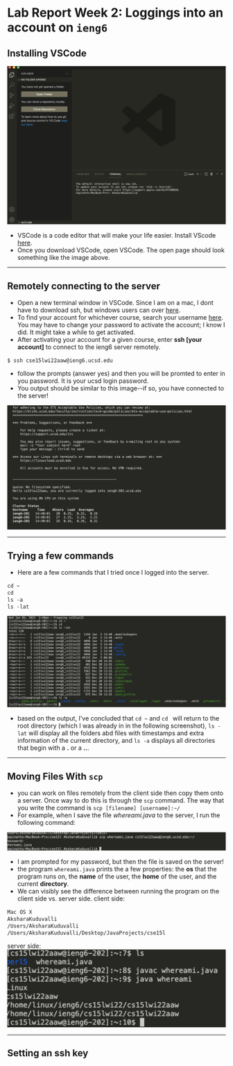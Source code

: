 # Lab Report Week 2: Loggings into an account on `ieng6`

## Installing VSCode 

![Image](images/vscode_open.png)
* VSCode is a code editor that will make your life easier. Install VScode [here](https://code.visualstudio.com/). 
* Once you download VSCode, open VSCode. The open page should look something like the image above. 

---

## Remotely connecting to the server
* Open a new terminal window in VSCode. Since I am on a mac, I dont have to download ssh, but windows users can over [here](https://docs.microsoft.com/en-us/windows-server/administration/openssh/openssh_install_firstuse).
* To find your account for whichever course, search your username [here](https://sdacs.ucsd.edu/~icc/index.php). You may have to change your password to activate the account; I know I did. It might take a while to get activated. 
* After activating your account for a given course, enter **ssh [your account]** to connect to the ieng6 server remotely. 
```
$ ssh cse15lwi22aaw@ieng6.ucsd.edu
```
* follow the prompts (answer yes) and then you will be promted to enter in you password. It is your ucsd login password. 
* You output should be similar to this image--if so, you have connected to the server!


![Image](images/sshworking.png)

---

## Trying a few commands 
* Here are a few commands that I tried once I logged into the server. 
```
cd ~
cd 
ls -a
ls -lat
```

![Image](images/try_out_linux_commands.png)

* based on the output, I've concluded that `cd ~` and `cd ` will return to the root directory (which I was already in in the following screenshot), `ls -lat` will display all the folders abd files with timestamps and extra information of the current directory, and `ls -a` displays all directories that begin with a **.** or a **..**. 

---

## Moving Files With `scp`
* you can work on files remotely from the client side then copy them onto a server. Once way to do this is through the `scp` command. The way that you write the command is `scp [filename] [username]:~/` 
* For example, when I save the file *whereami.java* to the server, I run the following command:

![Image](images/scp_of_file.png)

* I am prompted for my password, but then the file is saved on the server!
* the program `whereami.java` prints the a few properties: the **os** that the program runs on, the **name** of the user, the **home** of the user, and the current **directory**. 
* We can visibly see the difference between running the program on the client side vs. server side. 
client side:
```
Mac OS X
AksharaKuduvalli
/Users/AksharaKuduvalli
/Users/AksharaKuduvalli/Desktop/JavaProjects/cse15l

```
server side: 
![Image](images/server_whereami.png)

---

## Setting an ssh key















